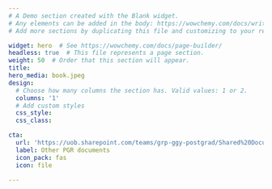 ```yaml
---
# A Demo section created with the Blank widget.
# Any elements can be added in the body: https://wowchemy.com/docs/writing-markdown-latex/
# Add more sections by duplicating this file and customizing to your requirements.

widget: hero  # See https://wowchemy.com/docs/page-builder/
headless: true  # This file represents a page section.
weight: 50  # Order that this section will appear.
title: 
hero_media: book.jpeg
design:
  # Choose how many columns the section has. Valid values: 1 or 2.
  columns: '1'
  # Add custom styles
  css_style:
  css_class:

cta:
  url: 'https://uob.sharepoint.com/teams/grp-ggy-postgrad/Shared%20Documents/Forms/AllItems.aspx?viewid=23b21ecf%2D2c8f%2D446b%2D9b7b%2De9cd79bdeeae&id=%2Fteams%2Fgrp%2Dggy%2Dpostgrad%2FShared%20Documents'
  label: Other PGR documents
  icon_pack: fas
  icon: file

---
```



